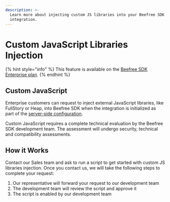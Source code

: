 ```yaml
---
description: >-
  Learn more about injecting custom JS libraries into your Beefree SDK
  integration.
---
```


# Custom JavaScript Libraries Injection

{% hint style="info" %}
This feature is available on the [Beefree SDK Enterprise plan](https://developers.beefree.io/pricing-plans).
{% endhint %}

## Custom JavaScript

Enterprise customers can request to inject external JavaScript libraries, like FullStory or Heap, into Beefree SDK when the integration is initialized as part of the [server-side configuration](../../getting-started/readme/installation/).&#x20;

Custom JavaScript requires a complete technical evaluation by the Beefree SDK development team. The assessment will undergo security, technical and compatibility assessments. &#x20;

## How it Works

Contact our Sales team and ask to run a script to get started with custom JS libraries injection. Once you contact us, we will take the following steps to complete your request:

1. Our representative will forward your request to our development team &#x20;
2. The development team will review the script and approve it
3. The script is enabled by our development team
